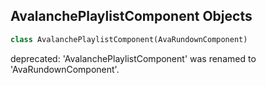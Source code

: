 ## AvalanchePlaylistComponent Objects

```python
class AvalanchePlaylistComponent(AvaRundownComponent)
```

deprecated: 'AvalanchePlaylistComponent' was renamed to 'AvaRundownComponent'.

<a id="unreal.AvaRundownMacroCollection"></a>